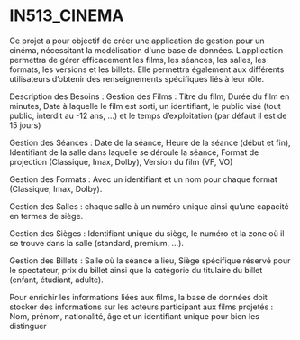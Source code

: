# IN513_CINEMA

Ce projet a pour objectif de créer une application de gestion pour un cinéma, nécessitant la modélisation d'une base de données. L'application permettra de gérer efficacement les films, les séances, les salles, les formats, les versions et les billets. Elle permettra également aux différents utilisateurs d’obtenir des renseignements spécifiques liés à leur rôle.

Description des Besoins :
Gestion des Films : Titre du film, Durée du film en minutes, Date à laquelle le film est sorti, un identifiant, le public visé (tout public, interdit au -12 ans, …) et le temps d’exploitation (par défaut il est de 15 jours)

Gestion des Séances :  Date de la séance, Heure de la séance (début et fin), Identifiant de la salle dans laquelle se déroule la séance, Format de projection (Classique, Imax, Dolby), Version du film (VF, VO)

Gestion des Formats : Avec un identifiant et un nom pour chaque format (Classique, Imax, Dolby).

Gestion des Salles : chaque salle à un numéro unique ainsi qu’une capacité en termes de siège.

Gestion des Sièges : Identifiant unique du siège, le numéro et la zone où il se trouve dans la salle (standard, premium, …).

Gestion des Billets : Salle où la séance a lieu, Siège spécifique réservé pour le spectateur, prix du billet ainsi que la catégorie du titulaire du billet (enfant, étudiant, adulte).

Pour enrichir les informations liées aux films, la base de données doit stocker des informations sur les acteurs participant aux films projetés : Nom, prénom, nationalité, âge et un identifiant unique pour bien les distinguer
